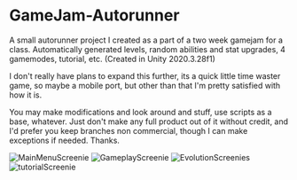 # GameJam-Autorunner
A small autorunner project I created as a part of a two week gamejam for a class. Automatically generated levels, random abilities and stat upgrades, 4 gamemodes, tutorial, etc. (Created in Unity 2020.3.28f1)

I don't really have plans to expand this further, its a quick little time waster game, so maybe a mobile port, but other than that I'm pretty satisfied with how it is.

You may make modifications and look around and stuff, use scripts as a base, whatever. Just don't make any full product out of it without credit, and I'd prefer you keep branches non commercial, though I can make exceptions if needed. Thanks.

![MainMenuScreenie](https://user-images.githubusercontent.com/67041649/170159235-e14b20d0-152a-42d7-ae64-0f8e36d174c5.jpg)
![GameplayScreenie](https://user-images.githubusercontent.com/67041649/170159242-00c782f1-0282-4fc9-80f0-fdacf0b2226f.jpg)
![EvolutionScreenies](https://user-images.githubusercontent.com/67041649/170159244-44ded240-d84d-47b7-823b-1f30c033cc22.jpg)
![tutorialScreenie](https://user-images.githubusercontent.com/67041649/170159387-da61454b-c11c-4bb6-9150-d47d85b47016.jpg)
